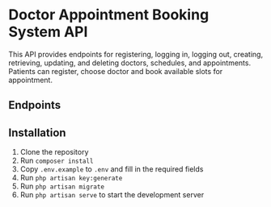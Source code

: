 # Doctor Appointment Booking System API
This API provides endpoints for registering, logging in, logging out, creating, retrieving, updating, and deleting doctors, schedules, and appointments.
Patients can register, choose doctor and book available slots for appointment.

## Endpoints


## Installation

1. Clone the repository
2. Run `composer install`
3. Copy `.env.example` to `.env` and fill in the required fields
4. Run `php artisan key:generate`
5. Run `php artisan migrate`
6. Run `php artisan serve` to start the development server

